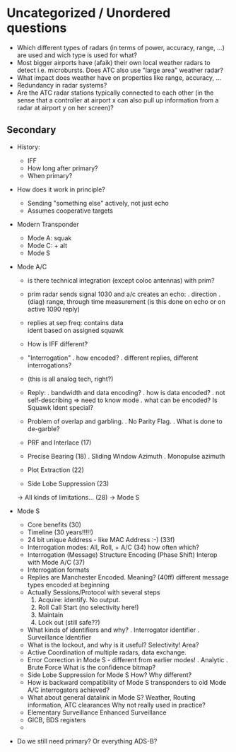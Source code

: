 # Uncategorized / Unordered questions
- Which different types of radars (in terms of power, accuracy, range, ...) are used and wich type is used for what?
- Most bigger airports have (afaik) their own local weather radars to detect i.e. microbursts. Does ATC also use "large area" weather radar?
- What impact does weather have on properties like range, accuracy, ...
- Redundancy in radar systems?
- Are the ATC radar stations typically connected to each other (in the sense that a controller at airport x can also pull up information from a radar at airport y on her screen)?



Secondary
--------------------------

* History: 
  - IFF
  - How long after primary?
  - When primary?

* How does it work in principle?
  - Sending "something else" actively, not just echo
  - Assumes cooperative targets
  
* Modern Transponder
  - Mode A: squak
  - Mode C: + alt
  - Mode S
  
* Mode A/C
  - is there technical integration (except coloc antennas) with prim?
  - prim radar sends signal 1030 and a/c creates an echo: 
    . direction
    . (diag) range, through time measurement
      (is this done on echo or on active 1090 reply)
  - replies at sep freq: contains data  
    ident based on assigned squawk
  - How is IFF different?
  - "Interrogation" 
    . how encoded?
    . different replies, different interrogations? 
  - (this is all analog tech, right?)
  - Reply: 
    . bandwidth and data encoding?
    . how is data encoded?
    . not self-describing => need to know mode
    . what can be encoded? Is Squawk Ident special?
  - Problem of overlap and garbling. 
    . No Parity Flag.
    . What is done to de-garble?
  
  - PRF and Interlace (17)
  - Precise Bearing (18)
    . Sliding Window Azimuth
    . Monopulse azimuth
  - Plot Extraction (22)
  - Side Lobe Suppression (23)
  
  -> All kinds of limitations... (28)
    -> Mode S
    
* Mode S
  - Core benefits (30)
  - Timeline (30 years!!!!!)
  - 24 bit unique Address - like MAC Address :-) (33f)
  - Interrogation modes: All, Roll, + A/C (34)
    how often which?
  - Interrogation (Message) Structure
    Encoding (Phase Shift)
    Interop with Mode A/C (37)
  - Interrogation formats
  - Replies are Manchester Encoded. Meaning? (40ff)
    different message types encoded at beginning 
  - Actually Sessions/Protocol with several steps
    1) Acquire: identify. No output.
    2) Roll Call Start (no selectivity here!)
    3) Maintain
    4) Lock out (still safe??)
  - What kinds of identifiers and why?
    . Interrogator identifier
    . Surveillance Identifier
  - What is the lockout, and why is it useful?
    Selectivity!
    Area?
  - Active Coordination of multiple radars, data exchange.
  - Error Correction in Mode S - different from earlier modes!
    . Analytic
    . Brute Force
    What is the confidence bitmap?
  - Side Lobe Suppression for Mode S
    How?
    Why different?
  - How is backward compatibility of Mode S transponders to old
    Mode A/C interrogators achieved? 
  - What about general datalink in Mode S?
    Weather, Routing information, ATC clearances 
    Why not really used in practice?
  - Elementary Surveillance 
    Enhanced Surveillance
  - GICB, BDS registers
  - 
  

* Do we still need primary? Or everything ADS-B?  



